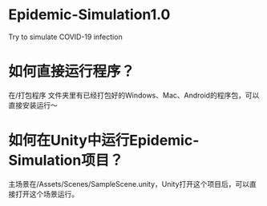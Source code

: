 # Epidemic-Simulation1.0
Try to simulate COVID-19 infection

# 如何直接运行程序？  
在/打包程序 文件夹里有已经打包好的Windows、Mac、Android的程序包，可以直接安装运行～

# 如何在Unity中运行Epidemic-Simulation项目？  
主场景在/Assets/Scenes/SampleScene.unity，Unity打开这个项目后，可以直接打开这个场景运行。
